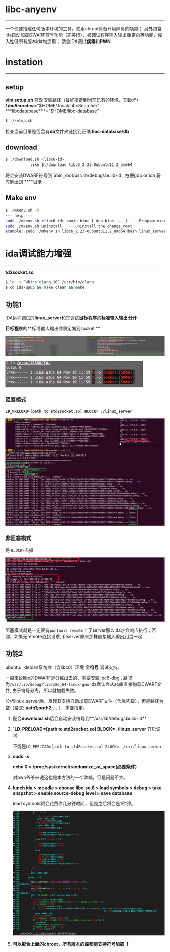 # libc-anyenv

------

一个快速搭建任何版本环境的工具，使用chroot具备环境隔离的功能；
另外包含ida自动加载DWARF符号功能（完美f5）、被调试程序输入输出重定向等功能，侵入性低所有版本ida均适用；
适合IDA调试**病毒**和**PWN**

# instation

------

## setup

**vim setup.sh**
修改安装路径（最好指定到当前已有的环境，无破坏）
***LibcSearcher***="$HOME/.local/LibcSearcher"
***libcdatabase***="$HOME/libc-database"

```bash
$ ./setup.sh 
```

检查当前目录是否含有**db**文件夹链接到正确 **libc-database/db**



## download

```bash
$ ./download.sh <libc6-id>
           like $./download libc6_2.23-0ubuntu11.2_amd64
```



将会安装DWARF符号到 $bin_root/usr/lib/debug/.build-id , 方便gdb or ida
将库解压到 **<libc6-id>**目录

## Make env

```bash
$ ./mkenv.sh -h
--- help ---
sudo ./mkenv.sh <libc6-id> <main_bin> [ dep_bins ... ]  -- Program execution in any environment
sudo ./mkenv.sh uninstall   -- uninstall the change_root
example: sudo ./mkenv.sh libc6_2.23-0ubuntu11.2_amd64 bash linux_server64 sh ls cat id

```



# ida调试能力增强

------

**td2socket.so**

```bash
$ ln -s `which clang-10` /usr/bin/clang
$ cd ida-upup && make clean && make
```



## 功能1

IDA远程调试的**linux_server**和其调试**目标程序**的**标准输入输出分开**

**目标程序**的**标准输入输出🉑️重定向到socket **

![QQ20201123-0](readme.assets/QQ20201123-0.png)

<img src="readme.assets/52D92B965EE406AF17E7BF400FE2E9A5.jpg" alt="52D92B965EE406AF17E7BF400FE2E9A5" style="zoom:50%;" />

### **阻塞模式** 

**`LD_PRELOAD=[path to std2socket.so] BLOCK= ./linux_server`**

![image-20201123235806030](readme.assets/image-20201123235806030.png)

### **非阻塞模式**

将 `BLOCK=`去掉

![image-20201123235947848](readme.assets/image-20201123235947848.png)

阻塞模式就是一定要有`pwntools remote`上了server那么ida才会响应执行；否则，如果无remote连接请求, 和server原来那样直接输入输出到混一起

## 功能2

ubuntu、debian系统库（含libc6）环境 **全符号** 调试支持。

一般来说libc的DWARF是分离出去的，需要安装libc6-dbg , 路径为`/usr/lib/debug/lib/x86_64-linux-gnu`
 ida默认会从so库直接加载DWARF文件, 由于符号分离，所以就加载失败。

分析linux_server后，发现其支持自动加载DWARF文件（含优先级），但是路径为空（格式: **path1;path2;....**），需要指定。

1. 配合**download.sh**后会自动安装符号到**<libc6-id>/usr/lib/debug/.build-id**

2. **`LD_PRELOAD=[path to std2socket.so] BLOCK= ./linux_server** 开启调试

   不能是`LD_PRELOAD=[path to std2socket.so] BLOCK= ./xxx/linux_server`

   

3. **sudo -s** 

   **echo 0 > /proc/sys/kernel/randomize_va_space(必要条件)**  

   对pwn爷爷来说这也是本方法的一个弊端，但是问题不大。

4. **lunch ida > moudle > choose libc.so.6 > load symbols > debug > take snapshot > enable source-debug level > save database**

   load symbols将会花费你几分钟时间，但是之后将会是1秒钟。

   ![image-20201123235225644](readme.assets/image-20201123235225644.png)

5. **可以配合上面的chroot，所有版本的库都能支持符号加载 ！**



